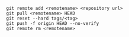     git remote add <remotename> <repository url>
    git pull <remotename> HEAD
    git reset --hard tags/<tag>
    git push -f origin HEAD --no-verify
    git remote rm <remotename>
